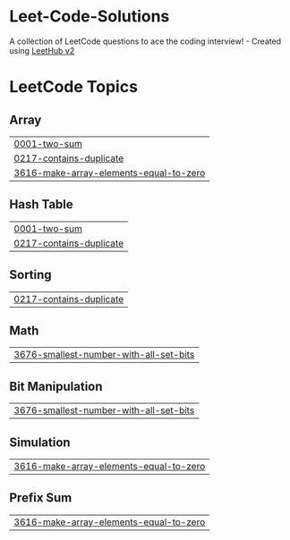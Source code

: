 # Leet-Code-Solutions
A collection of LeetCode questions to ace the coding interview! - Created using [LeetHub v2](https://github.com/arunbhardwaj/LeetHub-2.0)

<!---LeetCode Topics Start-->
# LeetCode Topics
## Array
|  |
| ------- |
| [0001-two-sum](https://github.com/sidpanda29/Leet-Code-Solutions/tree/master/0001-two-sum) |
| [0217-contains-duplicate](https://github.com/sidpanda29/Leet-Code-Solutions/tree/master/0217-contains-duplicate) |
| [3616-make-array-elements-equal-to-zero](https://github.com/sidpanda29/Leet-Code-Solutions/tree/master/3616-make-array-elements-equal-to-zero) |
## Hash Table
|  |
| ------- |
| [0001-two-sum](https://github.com/sidpanda29/Leet-Code-Solutions/tree/master/0001-two-sum) |
| [0217-contains-duplicate](https://github.com/sidpanda29/Leet-Code-Solutions/tree/master/0217-contains-duplicate) |
## Sorting
|  |
| ------- |
| [0217-contains-duplicate](https://github.com/sidpanda29/Leet-Code-Solutions/tree/master/0217-contains-duplicate) |
## Math
|  |
| ------- |
| [3676-smallest-number-with-all-set-bits](https://github.com/sidpanda29/Leet-Code-Solutions/tree/master/3676-smallest-number-with-all-set-bits) |
## Bit Manipulation
|  |
| ------- |
| [3676-smallest-number-with-all-set-bits](https://github.com/sidpanda29/Leet-Code-Solutions/tree/master/3676-smallest-number-with-all-set-bits) |
## Simulation
|  |
| ------- |
| [3616-make-array-elements-equal-to-zero](https://github.com/sidpanda29/Leet-Code-Solutions/tree/master/3616-make-array-elements-equal-to-zero) |
## Prefix Sum
|  |
| ------- |
| [3616-make-array-elements-equal-to-zero](https://github.com/sidpanda29/Leet-Code-Solutions/tree/master/3616-make-array-elements-equal-to-zero) |
<!---LeetCode Topics End-->